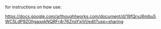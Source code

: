 for instructions on how use:

https://docs.google.com/a/thoughtworks.com/document/d/19fQrvJ6mbu5WC5LdP9ZOhgaxpkNQRFr4r76ZnsYxjVI/edit?usp=sharing


